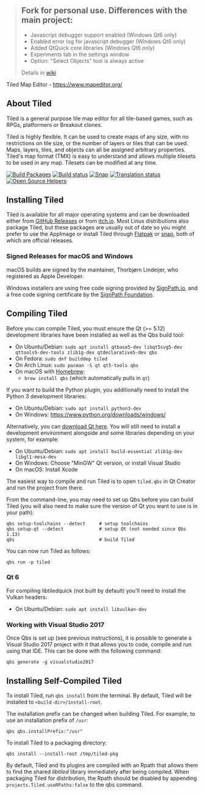 > ## Fork for personal use. Differences with the main project:
>* Javascript debugger support enabled (Windows Qt6 only)
>* Enabled error log for javascript debugger (Windows Qt6 only)
>* Added QtQuick core libraries (Windows Qt6 only)
>* Experiments tab in the settings window
>* Option: "Select Objects" tool is always active
>
>Details in [wiki](../../wiki)

Tiled Map Editor - https://www.mapeditor.org/

About Tiled
-------------------------------------------------------------------------------

Tiled is a general purpose tile map editor for all tile-based games, such as
RPGs, platformers or Breakout clones.

Tiled is highly flexible. It can be used to create maps of any size, with no
restrictions on tile size, or the number of layers or tiles that can be used.
Maps, layers, tiles, and objects can all be assigned arbitrary properties.
Tiled's map format (TMX) is easy to understand and allows multiple tilesets to
be used in any map. Tilesets can be modified at any time.

[![Build Packages](https://github.com/mapeditor/tiled/actions/workflows/packages.yml/badge.svg)](https://github.com/mapeditor/tiled/actions/workflows/packages.yml?query=branch%3Amaster+event%3Apush)
[![Build status](https://ci.appveyor.com/api/projects/status/ceb79jn5cf99y3qd/branch/master?svg=true)](https://ci.appveyor.com/project/bjorn/tiled/branch/master)
[![Snap](https://snapcraft.io/tiled/badge.svg)](https://snapcraft.io/tiled)
[![Translation status](https://hosted.weblate.org/widgets/tiled/-/shields-badge.svg)](https://hosted.weblate.org/engage/tiled/?utm_source=widget)
[![Open Source Helpers](https://www.codetriage.com/mapeditor/tiled/badges/users.svg)](https://www.codetriage.com/mapeditor/tiled)

Installing Tiled
-------------------------------------------------------------------------------

Tiled is available for all major operating systems and can be downloaded either
from [GitHub Releases](https://github.com/mapeditor/tiled/releases) or from
[itch.io](https://thorbjorn.itch.io/tiled). Most Linux distributions also
package Tiled, but these packages are usually out of date so you might prefer
to use the AppImage or install Tiled through
[Flatpak](https://flathub.org/apps/org.mapeditor.Tiled) or
[snap](https://snapcraft.io/tiled), both of which are official releases.

### Signed Releases for macOS and Windows

macOS builds are signed by the maintainer, Thorbjørn Lindeijer, who registered
as Apple Developer.

Windows installers are using free code signing provided by
[SignPath.io](https://signpath.io?utm_source=foundation&utm_medium=github&utm_campaign=tiled),
and a free code signing certificate by the
[SignPath Foundation](https://signpath.org?utm_source=foundation&utm_medium=github&utm_campaign=tiled).

Compiling Tiled
-------------------------------------------------------------------------------

Before you can compile Tiled, you must ensure the Qt (>= 5.12) development
libraries have been installed as well as the Qbs build tool:

* On Ubuntu/Debian: `sudo apt install qtbase5-dev libqt5svg5-dev qttools5-dev-tools zlib1g-dev qtdeclarative5-dev qbs`
* On Fedora:        `sudo dnf builddep tiled`
* On Arch Linux:    `sudo pacman -S qt qt5-tools qbs`
* On macOS with [Homebrew](https://brew.sh/):
  + `brew install qbs` (which automatically pulls in `qt`)

If you want to build the Python plugin, you additionally need to install the
Python 3 development libraries:

* On Ubuntu/Debian: `sudo apt install python3-dev`
* On Windows: https://www.python.org/downloads/windows/

Alternatively, you can [download Qt here](https://www.qt.io/download-qt-installer).
You will still need to install a development environment alongside and some
libraries depending on your system, for example:

* On Ubuntu/Debian: `sudo apt install build-essential zlib1g-dev libgl1-mesa-dev`
* On Windows:       Choose "MinGW" Qt version, or install Visual Studio
* On macOS:         Install Xcode

The easiest way to compile and run Tiled is to open `tiled.qbs` in Qt Creator
and run the project from there.

From the command-line, you may need to set up Qbs before you can build Tiled
(you will also need to make sure the version of Qt you want to use is in your
path):

    qbs setup-toolchains --detect     # setup toolchains
    qbs setup-qt --detect             # setup Qt (not needed since Qbs 1.13)
    qbs                               # build Tiled

You can now run Tiled as follows:

    qbs run -p tiled

### Qt 6

For compiling libtiledquick (not built by default) you'll need to install the
Vulkan headers:

* On Ubuntu/Debian: `sudo apt install libvulkan-dev`

### Working with Visual Studio 2017

Once Qbs is set up (see previous instructions), it is possible to generate a
Visual Studio 2017 project with it that allows you to code, compile and run
using that IDE. This can be done with the following command:

    qbs generate -g visualstudio2017

Installing Self-Compiled Tiled
-------------------------------------------------------------------------------

To install Tiled, run `qbs install` from the terminal. By default, Tiled will
be installed to `<build-dir>/install-root`.

The installation prefix can be changed when building Tiled. For example, to use
an installation prefix of  `/usr`:

    qbs qbs.installPrefix:"/usr"

To install Tiled to a packaging directory:

    qbs install --install-root /tmp/tiled-pkg

By default, Tiled and its plugins are compiled with an Rpath that allows them
to find the shared *libtiled* library immediately after being compiled. When
packaging Tiled for distribution, the Rpath should be disabled by appending
`projects.Tiled.useRPaths:false` to the qbs command.
